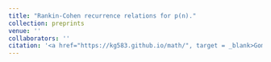 ```yaml
---
title: "Rankin-Cohen recurrence relations for p(n)."
collection: preprints
venue: ''
collaborators: ''
citation: '<a href="https://kg583.github.io/math/", target = _blank>Gomez K.</a>, <a href="https://uva.theopenscholar.com/ken-ono/"> Ono K.</a>, Saad H., <a href="https://sites.google.com/view/ajitsingh04/home">Singh A.</a>, In Preparation'
---
```

